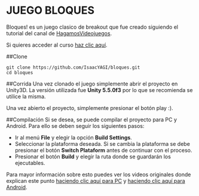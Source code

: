 # JUEGO BLOQUES

Bloques! es un juego clasico de breakout que fue creado siguiendo el tutorial del canal de [HagamosVideojuegos](https://www.youtube.com/user/juande/featured).

Si quieres acceder al curso [haz clic aquí](https://www.youtube.com/playlist?list=PLREdURb87ks3iypIlK-4RyW3ek6gXwEf7).

##Clone

```shell
git clone https://github.com/IsaacYAGI/bloques.git
cd bloques
```

##Corrida
Una vez clonado el juego simplemente abrir el proyecto en Unity3D. La versión utilizada fue **Unity 5.5.0f3** por lo que se recomienda se utilice la misma.

Una vez abierto el proyecto, simplemente presionar el botón play :).

##Compilación
Si se desea, se puede compilar el proyecto para PC y Android. Para ello se deben seguir los siguientes pasos:

- Ir al menú **File** y elegir la opción **Build Settings**.
- Seleccionar la plataforma deseada. Si se cambia la plataforma se debe presionar el botón **Switch Plataform** antes de continuar con el proceso.
- Presionar el botón **Build** y elegir la ruta donde se guardarán los ejecutables.

Para mayor información sobre esto puedes ver los videos originales donde explican este punto [haciendo clic aquí para PC](https://www.youtube.com/watch?v=hO7OwwURLNY&list=PLREdURb87ks3iypIlK-4RyW3ek6gXwEf7&index=17) y [haciendo clic aquí para Android](https://www.youtube.com/watch?v=iOvU7xsj6do&index=20&list=PLREdURb87ks3iypIlK-4RyW3ek6gXwEf7).